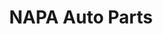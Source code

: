 ---
title: "NAPA Auto Parts"
url: /colorado-springs/napa-auto-parts-north-academy-boulevard/
shop: car parts
---